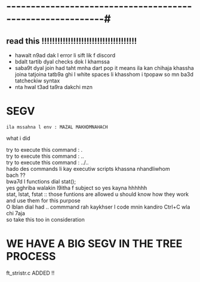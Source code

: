 

# ----------------------------------------------------------#
## read this !!!!!!!!!!!!!!!!!!!!!!!!!!!!!!!!!!!!

- hawalt n9ad dak l error li sift lik f discord
- bdalt tartib dyal checks dok l khamssa
- saba9t dyal join had taht mnha dart pop it means ila kan chihaja khassha joina tatjoina tatb9a ghi l white spaces li khasshom i tpopaw so mn ba3d tatcheckiw syntax
- nta hwal t3ad ta9ra dakchi mzn




# SEGV
    ila mssahna l env : MAZAL MAKHDMNAHACH

what i did

try to execute this command : .<br>
try to execute this command : ..<br>
try to execute this command : ../..<br>
hado des commands li kay executiw scripts
khassna nhandliwhom <br>
bach ??<br>
bwa7d l functions dial stat();<br>
yes gghriba walakin l9itha f subject so yes kayna hhhhhh<br>
stat, lstat, fstat :: those funtions are allowed u should know how they work and use them for this purpose<br>
O lblan dial had .. commmand rah kaykhser l code mnin kandiro Ctrl+C wla chi 7aja<br>
so take this too in consideration <br>


# WE HAVE A BIG SEGV IN THE TREE PROCESS<br>

ft_stristr.c ADDED !! <br>